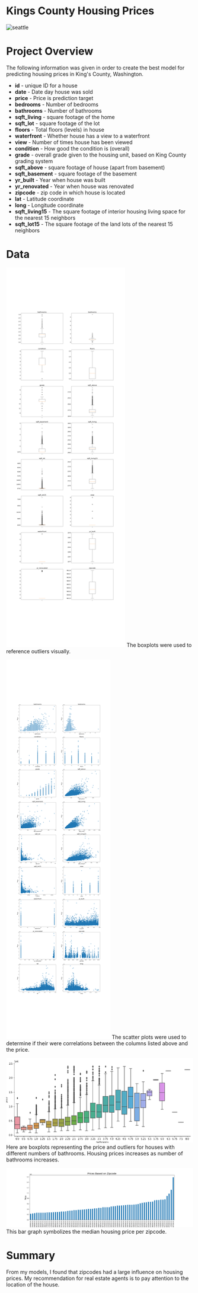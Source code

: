 # Kings County Housing Prices

![seattle](images/seatle.PNG)

# Project Overview

The following information was given in order to create the best model for predicting housing prices in King's County, Washington. 
* **id** - unique ID for a house
* **date** - Date day house was sold
* **price** - Price is prediction target
* **bedrooms** - Number of bedrooms
* **bathrooms** - Number of bathrooms
* **sqft_living** - square footage of the home
* **sqft_lot** - square footage of the lot
* **floors** - Total floors (levels) in house
* **waterfront** - Whether house has a view to a waterfront
* **view** - Number of times house has been viewed
* **condition** - How good the condition is (overall)
* **grade** - overall grade given to the housing unit, based on King County grading system
* **sqft_above** - square footage of house (apart from basement)
* **sqft_basement** - square footage of the basement
* **yr_built** - Year when house was built
* **yr_renovated** - Year when house was renovated
* **zipcode** - zip code in which house is located
* **lat** - Latitude coordinate
* **long** - Longitude coordinate
* **sqft_living15** - The square footage of interior housing living space for the nearest 15 neighbors
* **sqft_lot15** - The square footage of the land lots of the nearest 15 neighbors

# Data
![boxplots](images/boxplots.png)
The boxplots were used to reference outliers visually.

![scatter](images/scatter_plots.png)
The scatter plots were used to determine if their were correlations between the columns listed above and the price. 

![bathrooms](images/bathrooms_box.png)
Here are boxplots representing the price and outliers for houses with different numbers of bathrooms. Housing prices increases as number of bathrooms increases. 

![zipcodes](images/zipcodes.png)
This bar graph symbolizes the median housing price per zipcode. 

# Summary

From my models, I found that zipcodes had a large influence on housing prices. My recommendation for real estate agents is to pay attention to the location of the house.
